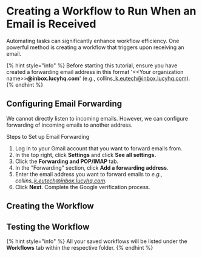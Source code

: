 # Creating a Workflow to Run When an Email is Received

Automating tasks can significantly enhance workflow efficiency. One powerful method is creating a workflow that triggers upon receiving an email.

{% hint style="info" %}
Before starting this tutorial, ensure you have created a forwarding email address  in this format '<\<Your organization name>>**@inbox.lucyhq.com**' (e.g., collins\_k.eutech@inbox.lucyhq.com).
{% endhint %}



## Configuring Email Forwarding

We cannot directly listen to incoming emails. However, we can configure forwarding of incoming emails to another address.

Steps to Set up Email Forwarding

1. Log in to your Gmail account that you want to forward emails from.
2. In the top right, click **Settings** and click **See all settings.**
3. Click the **Forwarding and POP/IMAP** tab.
4. In the "Forwarding" section, click **Add a forwarding address**.
5. Enter the email address you want to forward emails to _e.g., collins\_k.eutech@inbox.lucyhq.com._
6. Click **Next**. Complete the Google verification process.

## Creating the Workflow



## Testing the Workflow









{% hint style="info" %}
All your saved workflows will be listed under the **Workflows** tab within the respective folder.
{% endhint %}
